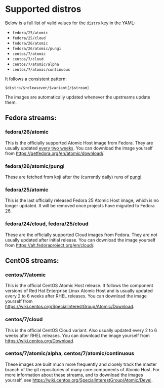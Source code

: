 # Supported distros

Below is a full list of valid values for the `distro` key in
the YAML:

- `fedora/25/atomic`
- `fedora/25/cloud`
- `fedora/26/atomic`
- `fedora/26/atomic/pungi`
- `centos/7/atomic`
- `centos/7/cloud`
- `centos/7/atomic/alpha`
- `centos/7/atomic/continuous`

It follows a consistent pattern:

```
$distro/$releasever/$variant[/$stream]
```

The images are automatically updated whenever the upstreams
update them.

## Fedora streams:

### fedora/26/atomic

This is the officially supported Atomic Host image from
Fedora. They are usually updated
[every two
weeks](https://fedoraproject.org/wiki/Changes/Two_Week_Atomic).
You can download the image yourself from
https://getfedora.org/en/atomic/download/.

### fedora/26/atomic/pungi

These are fetched from koji after the (currently daily) runs
of [pungi](https://pagure.io/pungi).

### fedora/25/atomic

This is the last officially released Fedora 25 Atomic Host
image, which is no longer updated. It will be removed once
projects have migrated to Fedora 26.

### fedora/24/cloud, fedora/25/cloud

These are the officially supported Cloud images from Fedora.
They are not usually updated after initial release. You can
download the image yourself from
https://alt.fedoraproject.org/en/cloud/.

## CentOS streams:

### centos/7/atomic

This is the official CentOS Atomic Host release. It follows
the component versions of Red Hat Enterprise Linux Atomic
Host and is usually updated every 2 to 6 weeks after RHEL
releases. You can download the image yourself from
https://wiki.centos.org/SpecialInterestGroup/Atomic/Download.

### centos/7/cloud

This is the official CentOS Cloud variant. Also usually
updated every 2 to 6 weeks after RHEL releases. You can
download the image yourself from
https://wiki.centos.org/Download.

### centos/7/atomic/alpha, centos/7/atomic/continuous

These images are built much more frequently and closely
track the master branch of the git repositories of many core
components of Atomic Host. For more information about these
streams, and to download the images yourself, see
https://wiki.centos.org/SpecialInterestGroup/Atomic/Devel.
